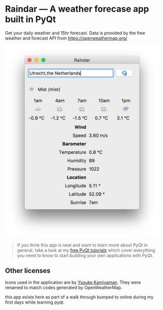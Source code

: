 # Raindar — A weather forecase app built in PyQt

Get your daily weather and 15hr forecast. Data is provided by the free
weather and forecast API from https://openweathermap.org/

![Weather](screenshot-weather.jpg)

> If you think this app is neat and want to learn more about
PyQt in general, take a look at my [free PyQt tutorials](https://www.learnpyqt.com)
which cover everything you need to know to start building your own applications with PyQt.

## Other licenses

Icons used in the application are by [Yusuke Kamiyaman](http://p.yusukekamiyamane.com/).
They were renamed to match codes generated by OpenWeatherMap.

this app exists here as part of a walk through bumped to online during my first days while learning pyqt.
